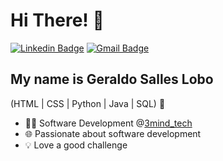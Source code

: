 <h1>Hi There! 👋</h1>

[![Linkedin Badge](https://img.shields.io/badge/-LinkedIn-6633cc?style=flat-square&logo=Linkedin&logoColor=white&link=https://www.linkedin.com/in/geraldojunior0503/)](https://www.linkedin.com/in/geraldojunior0503/)
[![Gmail Badge](https://img.shields.io/badge/-geraldojunior0503@gmail.com-6633cc?style=flat-square&logo=Gmail&logoColor=white&link=mailto:geraldojunior0503@gmail.com)](mailto:geraldojunior0503@gmail.com)

## My name is Geraldo Salles Lobo
  (HTML | CSS | Python | Java | SQL) 🚀
- 👩‍💻 Software Development @[3mind_tech](https://3mind.com.br/)
- 🌐 Passionate about software development
- 💡 Love a good challenge

